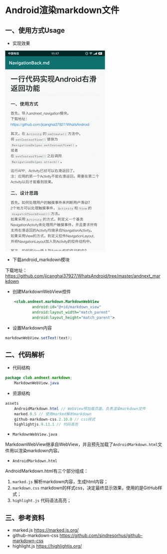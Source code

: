 # Android渲染markdown文件

## 一、使用方式Usage

- 实现效果

![md_markdown](./README/markdown.gif)



- 下载android_markdown模块

下载地址：https://github.com/jicanghai37927/WhatsAndroid/tree/master/andnext_markdown



- 创建MarkdownWebView控件

```xml
    <club.andnext.markdown.MarkdownWebView
            android:id="@+id/markdown_view"
            android:layout_width="match_parent"
            android:layout_height="match_parent">
```



- 设置Markdown内容

```Java
markdownWebView.setText(text);
```



## 二、代码解析

- 代码结构

```Java
package club.andnext.markdown;
	MarkdownWebView.java
```

* 资源结构

```Java
assets
	AndroidMarkdown.html // WebView预加载页面，负责渲染markdown文件
	marked.0.5 // 使用marked解析markdown
    github-markdown-css.2.10.0 // css样式
    highlightjs.9.13.1 // 代码高亮
```

- `MarkdownWebView.java`

MarkdownWebView继承自WebView，并且预先加载了`AndroidMarkdown.html`文件用以渲染markdown内容。

- `AndroidMarkdown.html`

AndroidMarkdown.html有三个部分组成：  

1. `marked.js` 解析markdown内容，生成html内容；
2. `markdown.css` markdown的样式css，决定最终显示效果，使用的是GitHub样式；
3. `highlight.js` 代码语法高亮；



## 三、参考资料

* marked.js https://marked.js.org/
* github-markdown-css https://github.com/sindresorhus/github-markdown-css
* highlight.js https://highlightjs.org/



